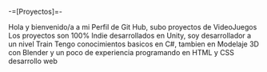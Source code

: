 -=[Proyectos]=-

Hola y bienvenido/a a mi Perfil de Git Hub, subo proyectos de VideoJuegos
Los proyectos son 100% Indie desarrollados en Unity, soy desarrollador a un nivel Train
Tengo conocimientos basicos en C#, tambien en Modelaje 3D con Blender y un poco de experiencia programando en HTML y CSS desarrollo web
